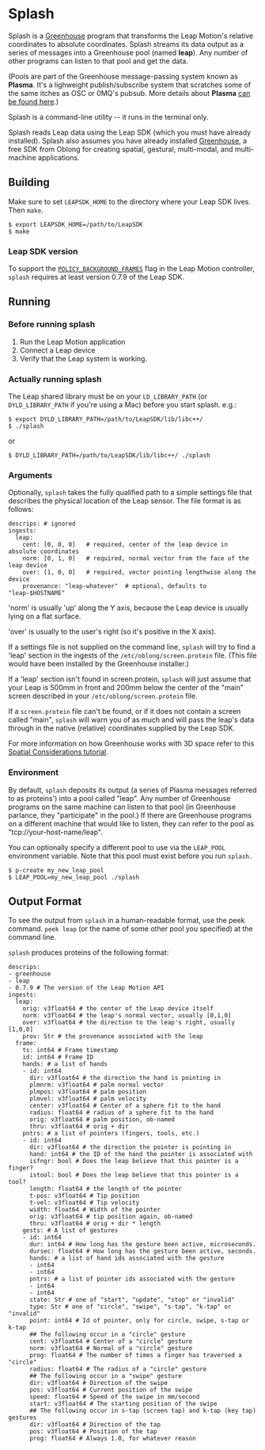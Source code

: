 # Splash

Splash is a [Greenhouse](http://greenhouse.oblong.com/) program that transforms the Leap Motion's relative coordinates to absolute coordinates.  Splash streams its data output as a series of messages into a Greenhouse pool (named **leap**).  Any number of other programs can listen to that pool and get the data.

(Pools are part of the Greenhouse message-passing system known as **Plasma**.  It's a lighweight publish/subscribe system that scratches some of the same itches as OSC or 0MQ's pubsub.  More details about **Plasma** [can be found here](http://greenhouse.oblong.com/reference/messaging.html#qr_pools).)

Splash is a command-line utility -- it runs in the terminal only.

Splash reads Leap data using the Leap SDK (which you must have already installed).  Splash also assumes you have already installed [Greenhouse](http://greenhouse.oblong.com/), a free SDK from Oblong for creating spatial, gestural, multi-modal, and multi-machine applications.


## Building

Make sure to set `LEAPSDK_HOME` to the directory where your Leap SDK lives.  Then `make`.

    $ export LEAPSDK_HOME=/path/to/LeapSDK
    $ make

### Leap SDK version

To support the [`POLICY_BACKGROUND_FRAMES`](https://developer.leapmotion.com/articles/testing-background-leap-applications)
flag in the Leap Motion controller, `splash` requires at least
version 0.7.9 of the Leap SDK.


## Running

### Before running splash

1. Run the Leap Motion application
2. Connect a Leap device
3. Verify that the Leap system is working.

### Actually running splash

The Leap shared library must be on your `LD_LIBRARY_PATH` (or `DYLD_LIBRARY_PATH` if you're using a Mac) before you start splash.  e.g.:

    $ export DYLD_LIBRARY_PATH=/path/to/LeapSDK/lib/libc++/
    $ ./splash

or

    $ DYLD_LIBRARY_PATH=/path/to/LeapSDK/lib/libc++/ ./splash


### Arguments

Optionally, `splash` takes the fully qualified path to a simple settings file that describes the physical location of the Leap sensor.  The file format is as follows:

    descrips: # ignored
    ingests:
      leap:
        cent: [0, 0, 0]   # required, center of the leap device in absolute coordinates
        norm: [0, 1, 0]   # required, normal vector from the face of the leap device
        over: [1, 0, 0]   # required, vector pointing lengthwise along the device
        provenance: "leap-whatever"  # optional, defaults to "leap-$HOSTNAME"

'norm' is usually 'up' along the Y axis, because the Leap device is usually lying on a flat surface.

'over' is usually to the user's right (so it's positive in the X axis).

If a settings file is not supplied on the command line, `splash` will try to find a 'leap' section in the ingests of the `/etc/oblong/screen.protein` file.  (This file would have been installed by the Greenhouse installer.)

If a 'leap' section isn't found in screen.protein, `splash` will just assume that your Leap is 500mm in front and 200mm below the center of the "main" screen described in your `/etc/oblong/screen.protein` file.

If a `screen.protein` file can't be found, or if it does not contain a screen called "main", `splash` will warn you of as much and will pass the leap's data through in the native (relative) coordinates supplied by the Leap SDK.

For more information on how Greenhouse works with 3D space refer to this [Spatial Considerations tutorial](http://greenhouse.oblong.com/learning/spatial.html).

### Environment

By default, `splash` deposits its output (a series of Plasma messages referred to as proteins') into a pool called "leap".  Any number of Greenhouse programs on the same machine can listen to that pool (in Greenhouse parlance, they "participate" in the pool.)  If there are Greenhouse programs on a different machine that would like to listen, they can refer to the pool as "tcp://your-host-name/leap".

You can optionally specify a different pool to use via the `LEAP_POOL` environment variable.
Note that this pool must exist before you run `splash.`

    $ p-create my_new_leap_pool
    $ LEAP_POOL=my_new_leap_pool ./splash


## Output Format

To see the output from `splash` in a human-readable format, use the peek command.
`peek leap` (or the name of some other pool you specified) at the command line.

`splash` produces proteins of the following format:

    descrips:
    - greenhouse
    - leap
    - 0.7.9 # The version of the Leap Motion API
    ingests:
      leap:
        orig: v3float64 # the center of the Leap device itself
        norm: v3float64 # the leap's normal vector, usually [0,1,0]
        over: v3float64 # the direction to the leap's right, usually [1,0,0]
        prov: Str # the provenance associated with the leap
      frame:
        ts: int64 # Frame timestamp
        id: int64 # Frame ID
        hands: # a list of hands
        - id: int64
          dir: v3float64 # the direction the hand is pointing in
          plmnrm: v3float64 # palm normal vector
          plmpos: v3float64 # palm position
          plmvel: v3float64 # palm velocity
          center: v3float64 # Center of a sphere fit to the hand
          radius: float64 # radius of a sphere fit to the hand
          orig: v3float64 # palm position, ob-named
          thru: v3float64 # orig + dir
        pntrs: # a list of pointers (fingers, tools, etc.)
        - id: int64
          dir: v3float64 # the direction the pointer is pointing in
          hand: int64 # the ID of the hand the pointer is associated with
          isfngr: bool # Does the leap believe that this pointer is a finger?
          istool: bool # Does the leap believe that this pointer is a tool?
          length: float64 # the length of the pointer
          t-pos: v3float64 # Tip position
          t-vel: v3float64 # Tip velocity
          width: float64 # Width of the pointer
          orig: v3float64 # tip position again, ob-named
          thru: v3float64 # orig + dir * length
        gests: # A list of gestures
        - id: int64
          dur: int64 # How long has the gesture been active, microseconds.
          dursec: float64 # How long has the gesture been active, seconds.
          hands: # a list of hand ids associated with the gesture
          - int64
          - int64
          pntrs: # a list of pointer ids associated with the gesture
          - int64
          - int64
          state: Str # one of "start", "update", "stop" or "invalid"
          type: Str # one of "circle", "swipe", "s-tap", "k-tap" or "invalid"
          point: int64 # Id of pointer, only for circle, swipe, s-tap or k-tap
          ## The following occur in a "circle" gesture
          cent: v3float64 # Center of a "circle" gesture
          norm: v3float64 # Normal of a "circle" gesture
          prog: float64 # The number of times a finger has traversed a "circle"
          radius: float64 # The radius of a "circle" gesture
          ## The following occur in a "swipe" gesture
          dir: v3float64 # Direction of the swipe
          pos: v3float64 # Current position of the swipe
          speed: float64 # Speed of the swipe in mm/second
          start: v3float64 # The starting position of the swipe
          ## The following occur in s-tap (screen tap) and k-tap (key tap) gestures
          dir: v3float64 # Direction of the tap
          pos: v3float64 # Position of the tap
          prog: float64 # Always 1.0, for whatever reason

